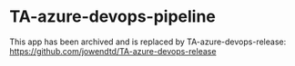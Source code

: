 # TA-azure-devops-pipeline
 
This app has been archived and is replaced by TA-azure-devops-release: https://github.com/jowendtd/TA-azure-devops-release

